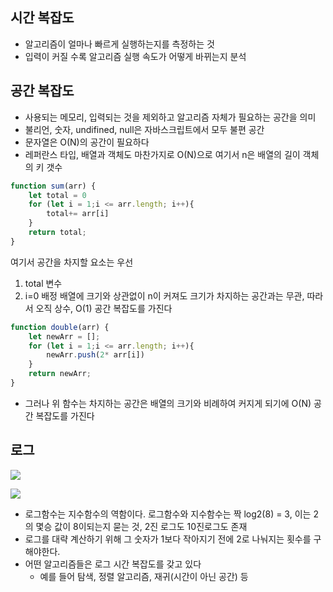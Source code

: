 ## 시간 복잡도
- 알고리즘이 얼마나 빠르게 실행하는지를 측정하는 것
- 입력이 커질 수록 알고리즘 실행 속도가 어떻게 바뀌는지 분석

## 공간 복잡도
- 사용되는 메모리, 입력되는 것을 제외하고 알고리즘 자체가 필요하는 공간을 의미
- 불리언, 숫자, undifined, null은 자바스크립트에서 모두 불편 공간
- 문자열은 O(N)의 공간이 필요하다
- 레퍼란스 타입, 배열과 객체도 마찬가지로 O(N)으로 여기서 n은 배열의 길이 객체의 키 갯수

```js
function sum(arr) { 
    let total = 0
    for (let i = 1;i <= arr.length; i++){
        total+= arr[i]
    } 
    return total;
}
```
여기서 공간을 차지할 요소는 우선 
1. total 변수
2. i=0 배정
배열에 크기와 상관없이 n이 커져도 크기가 차지하는 공간과는 무관, 따라서 오직 상수, O(1) 공간 복잡도를 가진다


```js
function double(arr) {
    let newArr = []; 
    for (let i = 1;i <= arr.length; i++){
        newArr.push(2* arr[i])
    } 
    return newArr;
}
 ```

- 그러나 위 함수는 차지하는 공간은 배열의 크기와 비례하여 커지게 되기에 O(N) 공간 복잡도를 가진다

## 로그
![](https://velog.velcdn.com/images/minj9_6/post/fbb8ae19-8e10-46b6-b99a-6eb5ceb685fc/image.png)

![](https://velog.velcdn.com/images/minj9_6/post/851ee31b-d281-475b-bc44-66d8172269c8/image.png)
- 로그함수는 지수함수의 역함이다. 로그함수와 지수함수는 짝
log2(8) = 3, 이는 2의 몇승 값이 8이되는지 묻는 것, 2진 로그도 10진로그도 존재
- 로그를 대략 계산하기 위해 그 숫자가 1보다 작아지기 전에 2로 나눠지는 횟수를 구해야한다.
- 어떤 알고리즘들은 로그 시간 복잡도를 갖고 있다
	- 예를 들어 탐색, 정렬 알고리즘, 재귀(시간이 아닌 공간) 등

